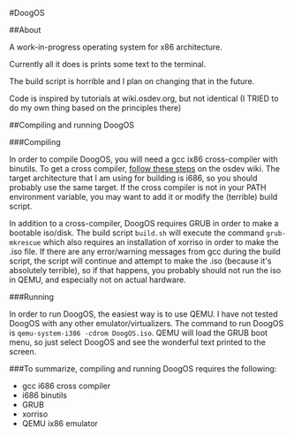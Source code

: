 #DoogOS

##About

A work-in-progress operating system for x86 architecture.

Currently all it does is prints some text to the terminal.

The build script is horrible and I plan on changing that in the future.

Code is inspired by tutorials at wiki.osdev.org, but not identical (I TRIED to do my own thing based on the principles there)

##Compiling and running DoogOS

###Compiling

In order to compile DoogOS, you will need a gcc ix86 cross-compiler with binutils. 
To get a cross compiler, [follow these steps](http://wiki.osdev.org/GCC_Cross-Compiler) on the osdev wiki.
The target architecture that I am using for building is i686, so you should probably use the same target.
If the cross compiler is not in your PATH environment variable, you may want to add it or modify the (terrible) build script.

In addition to a cross-compiler, DoogOS requires GRUB in order to make a bootable iso/disk.
The build script `build.sh` will execute the command `grub-mkrescue` which also requires an installation of xorriso in order to make the .iso file.
If there are any error/warning messages from gcc during the build script, the script will continue and attempt to make the .iso (because it's absolutely terrible), so if that happens, you probably should not run the iso in QEMU, and especially not on actual hardware.

###Running

In order to run DoogOS, the easiest way is to use QEMU.
I have not tested DoogOS with any other emulator/virtualizers.
The command to run DoogOS is `qemu-system-i386 -cdrom DoogOS.iso`.
QEMU will load the GRUB boot menu, so just select DoogOS and see the wonderful text printed to the screen.

###To summarize, compiling and running DoogOS requires the following:

* gcc i686 cross compiler
* i686 binutils
* GRUB
* xorriso
* QEMU ix86 emulator
